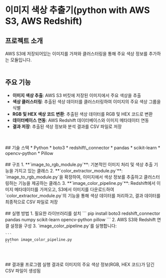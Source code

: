 # 이미지 색상 추출기(python with AWS S3, AWS Redshift)

## 프로젝트 소개
AWS S3에 저장되어있는 이미지를 가져와 클러스터링을 통해 주요 색상 정보를 추가하는 모듈입니다.
<br/>
<br/>
## 주요 기능
*   **이미지 색상 추출**: AWS S3 버킷에 저장된 이미지에서 주요 색상을 추출
*   **색상 클러스터링**: 추출된 색상 데이터를 클러스터링하여 이미지의 주요 색상 그룹을 식별
*   **RGB 및 HEX 색상 코드 변환**: 추출된 색상 데이터를 RGB 및 HEX 코드로 변환
*   **데이터베이스 연동**: AWS Redshift 데이터베이스와 이미지 메타데이터 연동
*   **결과 저장**: 추출된 색상 정보와 분석 결과를 CSV 파일로 저장
<br/>
<br/>
## 기술 스택
*   Python
*   boto3
*   redshift\_connector
*   pandas
*   scikit-learn
*   opencv-python
*   Pillow
<br/>
<br/>
## 구조
1.  **`image_to_rgb_module.py`**: 기본적인 이미지 처리 및 색상 추출 기능을 가지고 있는 클래스 
2.  **`color_extractor_module.py`**: `image_to_rgb_module.py`을 확장하여, 이미지에서 색상 정보를 추출하고 클러스터링하는 기능을 제공하는 클래스
3.  **`image_color_pipeline.py`**: Redshift에서 이미지 메타데이터를 가져오고, S3에서 이미지를 다운로드하여 `color_extractor_module.py`의 기능을 통해 색상 데이터를 처리하고, 결과 데이터를 최종적으로 CSV 파일로 저장
<br/>
<br/>
## 실행 방법
1.  필요한 라이브러리를 설치
    ```
    pip install boto3 redshift_connector pandas numpy scikit-learn opencv-python pillow
    ```
2.  AWS S3와 Redshift 연결 설정을 구성
3.  `image_color_pipeline.py`를 실행합니다:

    ```
    python image_color_pipeline.py
    ```
<br/>
<br/>
## 결과물
프로그램 실행 결과로 이미지의 주요 색상 정보(RGB, HEX 코드)가 담긴 CSV 파일이 생성됨 
